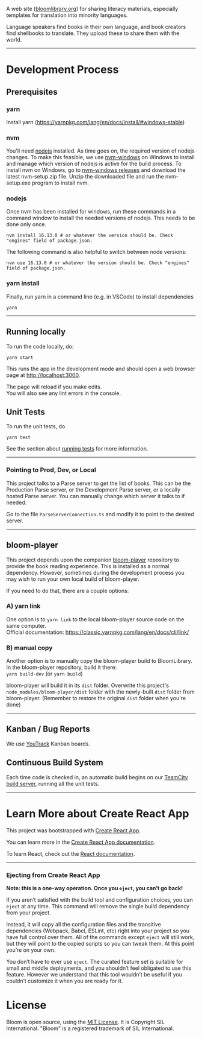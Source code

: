 A web site ([bloomlibrary.org](https://bloomlibrary.org)) for sharing literacy materials, especially templates for translation into minority languages.

Language speakers find books in their own language, and book creators find shellbooks to translate. They upload these to share them with the world.

---

# Development Process

## Prerequisites ##

### yarn ###
Install yarn (https://yarnpkg.com/lang/en/docs/install/#windows-stable)

### nvm ###
You'll need [nodejs](https://nodejs.org/en/) installed.  As time goes on, the required version of nodejs changes. To make this feasible, we use [nvm-windows](https://github.com/coreybutler/nvm-windows) on Windows to install and manage which version of nodejs is active for the build process. To install nvm on Windows, go to  [nvm-windows releases](https://github.com/coreybutler/nvm-windows/releases) and download the latest nvm-setup.zip file. Unzip the downloaded file and run the nvm-setup.exe program to install nvm.

### nodejs ###
Once nvm has been installed for windows, run these commands in a command window to install the needed versions of nodejs. This needs to be done only once.

    nvm install 16.13.0 # or whatever the version should be. Check "engines" field of package.json.

The following command is also helpful to switch between node versions:

    nvm use 16.13.0 # or whatever the version should be. Check "engines" field of package.json.

### yarn install ###
Finally, run yarn in a command line (e.g. in VSCode) to install dependencies

    yarn

---

## Running locally ##
To run the code locally, do:

    yarn start

This runs the app in the development mode and should open a web browser page at [http://localhost:3000](http://localhost:3000).

The page will reload if you make edits.<br>
You will also see any lint errors in the console.


## Unit Tests ##
To run the unit tests, do

    yarn test
See the section about [running tests](https://facebook.github.io/create-react-app/docs/running-tests) for more information.

---

### Pointing to Prod, Dev, or Local
This project talks to a Parse server to get the list of books. This can be the Production Parse server, or the Development Parse server, or a locally hosted Parse server. You can manually change which server it talks to if needed.

Go to the file ```ParseServerConnection.ts``` and modify it to point to the desired server.

---

## bloom-player
This project depends upon the companion [bloom-player](https://github.com/BloomBooks/bloom-player) repository to provide the book reading experience.
This is installed as a normal dependency. However, sometimes during the development process you may wish to run your own local build of bloom-player.

If you need to do that, there are a couple options:
### A) yarn link
One option is to ```yarn link``` to the local bloom-player source code on the same computer.<br />
Official documentation: https://classic.yarnpkg.com/lang/en/docs/cli/link/

### B) manual copy
Another option is to manually copy the bloom-player build to BloomLibrary.
In the bloom-player repository, build it there:<br />
```yarn build-dev``` (or ```yarn build```)

bloom-player will build it in its ```dist``` folder. Overwrite this project's ```node_modules/bloom-player/dist``` folder with the newly-built ```dist``` folder from bloom-player.  (Remember to restore the original ```dist``` folder when you're done)


---

## Kanban / Bug Reports

We use [YouTrack](https://silbloom.myjetbrains.com) Kanban boards.

## Continuous Build System

Each time code is checked in, an automatic build begins on our [TeamCity build server](https://build.palaso.org/project/Bloom), running all the unit tests.


---

# Learn More about Create React App

This project was bootstrapped with [Create React App](https://github.com/facebook/create-react-app).

You can learn more in the [Create React App documentation](https://facebook.github.io/create-react-app/docs/getting-started).

To learn React, check out the [React documentation](https://reactjs.org/).

---
### Ejecting from Create React App ###
**Note: this is a one-way operation. Once you `eject`, you can’t go back!**

If you aren’t satisfied with the build tool and configuration choices, you can `eject` at any time. This command will remove the single build dependency from your project.

Instead, it will copy all the configuration files and the transitive dependencies (Webpack, Babel, ESLint, etc) right into your project so you have full control over them. All of the commands except `eject` will still work, but they will point to the copied scripts so you can tweak them. At this point you’re on your own.

You don’t have to ever use `eject`. The curated feature set is suitable for small and middle deployments, and you shouldn’t feel obligated to use this feature. However we understand that this tool wouldn’t be useful if you couldn’t customize it when you are ready for it.



# License

Bloom is open source, using the [MIT License](http://sil.mit-license.org). It is Copyright SIL International.
"Bloom" is a registered trademark of SIL International.
